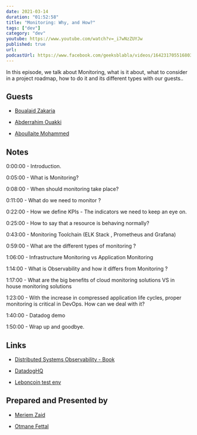 ```yaml
---
date: 2021-03-14
duration: "01:52:58"
title: "Monitoring: Why, and How?"
tags: ["dev"]
category: "dev"
youtube: https://www.youtube.com/watch?v=_i7wNzZUYJw
published: true
url:
podcastUrl: https://www.facebook.com/geeksblabla/videos/164231705516803/
---
```


In this episode, we talk about Monitoring, what is it about, what to consider in a project roadmap, how to do it and its different types with our guests..

## Guests

- [Boualaid Zakaria](https://twitter.com/zakariaboualaid)

- [Abderrahim Ouakki](https://twitter.com/OkAbdo)

- [Aboullaite Mohammed](http://aboullaite.me)

## Notes

0:00:00 - Introduction.

0:05:00 - What is Monitoring?

0:08:00 - When should monitoring take place?

0:11:00 - What do we need to monitor ?

0:22:00 - How we define KPIs - The indicators we need to keep an eye on.

0:25:00 - How to say that a resource is behaving normally?

0:43:00 - Monitoring Toolchain (ELK Stack , Prometheus and Grafana)

0:59:00 - What are the different types of monitoring ?

1:06:00 - Infrastructure Monitoring vs Application Monitoring

1:14:00 - What is Observability and how it differs from Monitoring ?

1:17:00 - What are the big benefits of cloud monitoring solutions VS in house monitoring solutions

1:23:00 - With the increase in compressed application life cycles, proper monitoring is critical in DevOps. How can we deal with it?

1:40:00 - Datadog demo

1:50:00 - Wrap up and goodbye.

## Links

- [Distributed Systems Observability - Book](https://www.oreilly.com/library/view/distributed-systems-observability/9781492033431/)

- [DatadogHQ](https://www.datadoghq.com/blog/tag/monitoring-101/)

- [Leboncoin test env](https://www.youtube.com/watch?v=LlHmAuMXgPo)

## Prepared and Presented by

- [Meriem Zaid](https://www.facebook.com/MeriemZaid)

- [Otmane Fettal](https://twitter.com/ofettal)
